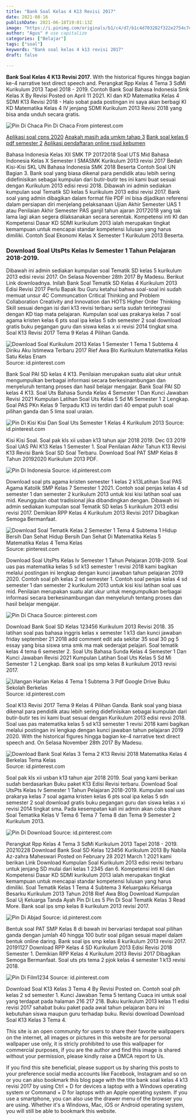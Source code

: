 ```yaml
---
title: "Bank Soal Kelas 4 K13 Revisi 2017"
date: 2021-08-16
publishDate: 2021-06-18T19:01:13Z
image: "https://i.pinimg.com/originals/b1/c4/d7/b1c4d703282f322e2754c7d4749b6afc.png"
author: "Agus" # use capitalize
categories: ["Belajar"]
tags: ["soal"]
keywords: "Bank soal kelas 4 k13 revisi 2017"
draft: false

---
```

<script type='text/javascript' src='//pl15944992.alternativecpmgate.com/6c/6f/d6/6c6fd630211742b4db132bd23b46b946.js'></script>
<script type='text/javascript' src='//pl15944975.alternativecpmgate.com/86/71/9a/86719ae0c65e9b2f7eb2905a08638c06.js'></script>
**Bank Soal Kelas 4 K13 Revisi 2017**. With the historical figures hingga bagian ke-4 narrative text direct speech and. Perangkat Rpp Kelas 4 Tema 3 SdMi Kurikulum 2013 Tapel 2018 - 2019. Contoh Bank Soal Bahasa Indonesia Smk Kelas X By Revisi Posted on April 11 2021. KI dan KD Matematika Kelas 4 SDMI K13 Revisi 2018 - Halo sobat pada postingan ini saya akan berbagi KI KD Matematika Kelas 4 IV jenjang SDMI Kurikulum 2013 Revisi 2018 yang bisa anda unduh secara gratis.

![Pin Di Chaca](https://i.pinimg.com/originals/c3/e9/59/c3e959856f77c842cf1b1cd191888cf0.jpg "Pin Di Chaca")
Pin Di Chaca From pinterest.com

[Aplikasi soal cpns 2020](/aplikasi-soal-cpns-2020/)
[Apakah masih ada umkm tahap 3](/apakah-masih-ada-umkm-tahap-3/)
[Bank soal kelas 6 pdf semester 2](/bank-soal-kelas-6-pdf-semester-2/)
[Aplikasi pendaftaran online rsud kebumen](/aplikasi-pendaftaran-online-rsud-kebumen/)

Bahasa Indonesia Kelas XII SMK TP 20172018 Soal UTS Mid Bahasa Indonesia Kelas X Semester I SMASMK Kurikulum 2013 revisi 2017 Bedah Kisi-Kisi SKL UN Bahasa Indonesia SMK 2018 Beserta Contoh Soal UN Bagian 3. Bank soal yang biasa dikenal para pendidik atau lebih sering didefinisikan sebagai kumpulan dari butir-butir tes ini kami buat sesuai dengan Kurikulum 2013 edisi revsi 2018. Dibawah ini admin sediakan kumpulan soal Tematik SD kelas 5 kurikulum 2013 edisi revisi 2017. Bank soal yang admin dibagikan dalam format file PDF ini bisa dijadikan referensi dalam persiapan diri menjelang pelaksanaan Ujian Akhir Semester UAS 1 atau Penilaian Akhir Semester PAS ganjil tahun ajaran 20172018 yang tak lama lagi akan segera dilaksanakan secara serentak. Kompetensi inti KI dan Kompetensi Dasar KD SDMI kurikulum 2013 ialah merupakan tingkat kemampuan untuk mencapai standar kompetensi lulusan yang harus dimiliki. Contoh Soal Ekonomi Kelas X Semester 1 Kurikulum 2013 Beserta.

### Download Soal UtsPts Kelas Iv Semester 1 Tahun Pelajaran 2018-2019.

Dibawah ini admin sediakan kumpulan soal Tematik SD kelas 5 kurikulum 2013 edisi revisi 2017. On Selasa November 28th 2017 By Madesu. Berikut Link downloadnya. Inilah Bank Soal Tematik SD Kelas 4 Kurikulum 2013 Edisi Revisi 2017 Perlu Bapak Ibu Guru ketahui bahwa soal-soal ini sudah memuat unsur 4C Communcation Critical Thinking and Problem Collaboration Creativity and Innovation dan HOTS Higher Order Thinking Skill sesuai dengan isi dari k13 revisi terbaru serta sudah terintegrasi dengan KD tiap mata pelajaran. Kumpulan soal uas prakarya kelas 7 soal agama kristen kelas 6 pts soal ipa kelas 5 sdn semester 2 soal download gratis buku pegangan guru dan siswa kelas x xi revisi 2014 tingkat sma. Soal K13 Revisi 2017 Tema 9 Kelas 4 Pilihan Ganda.


![Download Soal Kurikulum 2013 Kelas 1 Semester 1 Tema 1 Subtema 4 Diriku Aku Istimewa Terbaru 2017 Rief Awa Blo Kurikulum Matematika Kelas Satu Kelas Enam](https://i.pinimg.com/564x/64/10/e5/6410e5579be7142ce6dc4e82390d914c.jpg "Download Soal Kurikulum 2013 Kelas 1 Semester 1 Tema 1 Subtema 4 Diriku Aku Istimewa Terbaru 2017 Rief Awa Blo Kurikulum Matematika Kelas Satu Kelas Enam")
Source: id.pinterest.com

Bank Soal PAI SD kelas 4 K13. Penilaian merupakan suatu alat ukur untuk mengumpulkan berbagai informasi secara berkesinambungan dan menyeluruh tentang proses dan hasil belajar mengajar. Bank Soal PAI SD kelas 4 K13. Soal Uts Bahasa Sunda Kelas 4 Semester 1 Dan Kunci Jawaban Revisi 2021 Kumpulan Latihan Soal Uts Kelas 5 Sd Mi Semester 1 2 Lengkap. Soal PAS PKn Kelas 9 Terpadu K13 ini terdiri dari 40 empat puluh soal pilihan ganda dan 5 lima soal uraian.

![Pin Di Kisi Kisi Dan Soal Uts Semester 1 Kelas 4 Kurikulum 2013](https://i.pinimg.com/originals/b5/ae/73/b5ae739754e92854ca990c9f3cd98a91.png "Pin Di Kisi Kisi Dan Soal Uts Semester 1 Kelas 4 Kurikulum 2013")
Source: id.pinterest.com

Kisi Kisi Soal. Soal pak kls xii usban k13 tahun ajar 2018 2019. Dec 03 2019 Soal UAS PAI K13 Kelas 1 Semester 1. Soal Penilaian Akhir Tahun K13 Revisi K13 Revisi Bank Soal SD Soal Terbaru. Download Soal PAT SMP Kelas 8 Tahun 20192020 Kurikulum 2013 PDF.

![Pin Di Indonesia](https://i.pinimg.com/originals/46/f5/69/46f5695b7019a06200af7603b9ab9528.jpg "Pin Di Indonesia")
Source: id.pinterest.com

Download soal pts agama kristen semester 1 kelas 2 k13Latihan Soal PAS Agama Katolik SMP Kelas 7 Semester 1 2021. Contoh soal penjas kelas 4 sd semester 1 dan semester 2 kurikulum 2013 untuk kisi kisi latihan soal uas mid. Keunggulan obat tradisional jika dibandingkan dengan. Dibawah ini admin sediakan kumpulan soal Tematik SD kelas 5 kurikulum 2013 edisi revisi 2017. Demikian RPP Kelas 4 Kurikulum 2013 Revisi 2017 Dibagikan Semoga Bermanfaat.

![Download Soal Tematik Kelas 2 Semester 1 Tema 4 Subtema 1 Hidup Bersih Dan Sehat Hidup Bersih Dan Sehat Di Matematika Kelas 5 Matematika Kelas 4 Tema Kelas](https://i.pinimg.com/236x/fe/78/45/fe784563801e567a31bed602b232f24f.jpg "Download Soal Tematik Kelas 2 Semester 1 Tema 4 Subtema 1 Hidup Bersih Dan Sehat Hidup Bersih Dan Sehat Di Matematika Kelas 5 Matematika Kelas 4 Tema Kelas")
Source: pinterest.com

Download Soal UtsPts Kelas Iv Semester 1 Tahun Pelajaran 2018-2019. Soal uas pas matematika kelas 5 sd k13 semester 1 revisi 2018 kami bagikan melalui postingan ini lengkap dengan kunci jawaban tahun pelajaran 2019 2020. Contoh soal plh kelas 2 sd semester 1. Contoh soal penjas kelas 4 sd semester 1 dan semester 2 kurikulum 2013 untuk kisi kisi latihan soal uas mid. Penilaian merupakan suatu alat ukur untuk mengumpulkan berbagai informasi secara berkesinambungan dan menyeluruh tentang proses dan hasil belajar mengajar.

![Pin Di Chaca](https://i.pinimg.com/originals/c3/e9/59/c3e959856f77c842cf1b1cd191888cf0.jpg "Pin Di Chaca")
Source: pinterest.com

Download Bank Soal SD Kelas 123456 Kurikulum 2013 Revisi 2018. 35 latihan soal pas bahasa inggris kelas x semester 1 k13 dan kunci jawaban friday september 21 2018 add comment edit ada sekitar 35 soal 30 pg 5 essay yang bisa siswa sma smk ma mak sederajat pelajari. Soal tematik kelas 4 tema 6 semester 2. Soal Uts Bahasa Sunda Kelas 4 Semester 1 Dan Kunci Jawaban Revisi 2021 Kumpulan Latihan Soal Uts Kelas 5 Sd Mi Semester 1 2 Lengkap. Bank soal ips smp kelas 8 kurikulum 2013 revisi 2017.

![Ulangan Harian Kelas 4 Tema 1 Subtema 3 Pdf Google Drive Buku Sekolah Berkelas](https://i.pinimg.com/originals/62/9a/e1/629ae11f08137435262a789ad5f7f370.png "Ulangan Harian Kelas 4 Tema 1 Subtema 3 Pdf Google Drive Buku Sekolah Berkelas")
Source: id.pinterest.com

Soal K13 Revisi 2017 Tema 9 Kelas 4 Pilihan Ganda. Bank soal yang biasa dikenal para pendidik atau lebih sering didefinisikan sebagai kumpulan dari butir-butir tes ini kami buat sesuai dengan Kurikulum 2013 edisi revsi 2018. Soal uas pas matematika kelas 5 sd k13 semester 1 revisi 2018 kami bagikan melalui postingan ini lengkap dengan kunci jawaban tahun pelajaran 2019 2020. With the historical figures hingga bagian ke-4 narrative text direct speech and. On Selasa November 28th 2017 By Madesu.

![Download Bank Soal Kelas 3 Tema 2 K13 Revisi 2018 Matematika Kelas 4 Berkelas Tema Kelas](https://i.pinimg.com/originals/ce/0e/be/ce0ebeef17a4444e63dda4baaba0fe90.png "Download Bank Soal Kelas 3 Tema 2 K13 Revisi 2018 Matematika Kelas 4 Berkelas Tema Kelas")
Source: id.pinterest.com

Soal pak kls xii usban k13 tahun ajar 2018 2019. Soal yang kami berikan sudah berdasarkan Buku paket K13 Edisi Revisi terbaru. Download Soal UtsPts Kelas Iv Semester 1 Tahun Pelajaran 2018-2019. Kumpulan soal uas prakarya kelas 7 soal agama kristen kelas 6 pts soal ipa kelas 5 sdn semester 2 soal download gratis buku pegangan guru dan siswa kelas x xi revisi 2014 tingkat sma. Pada kesempatan kali ini admin akan coba share Soal Tematika Kelas V Tema 6 Tema 7 Tema 8 dan Tema 9 Semester 2 Kurikulum 2013.

![Pin Di Download](https://i.pinimg.com/originals/cb/0e/7e/cb0e7eb9696e1d57739d0c97fceddf06.png "Pin Di Download")
Source: id.pinterest.com

Perangkat Rpp Kelas 4 Tema 3 SdMi Kurikulum 2013 Tapel 2018 - 2019. 20210228 Download Bank Soal SD Kelas 123456 Kurikulum 2013 By Nabila Az-zahra Maheswari Posted on February 28 2021 March 1 2021 kami berikan Link Download Kumpulan Soal Kurikulum 2013 edisi revisi terbaru untuk jenjang SD mulai dari kelas 1 2345 dan 6. Kompetensi inti KI dan Kompetensi Dasar KD SDMI kurikulum 2013 ialah merupakan tingkat kemampuan untuk mencapai standar kompetensi lulusan yang harus dimiliki. Soal Tematik Kelas 1 Tema 4 Subtema 3 Keluargaku Keluarga Besarku Kurikulum 2013 Tahun 2018 Rief Awa Blog Download Kumpulan Soal Uj Keluarga Tanda Ayah Pin Di Les 5 Pin Di Soal Tematik Kelas 3 Read More. Bank soal ips smp kelas 8 kurikulum 2013 revisi 2017.

![Pin Di Abjad](https://i.pinimg.com/originals/19/1e/38/191e382d909239d7f6c22a103792506a.png "Pin Di Abjad")
Source: id.pinterest.com

Bentuk soal PAT SMP Kelas 8 di bawah ini bervariasi terdapat soal pilihan ganda dengan jumlah 40 hingga 100 butir soal pilgan sesuai mapel dalam bentuk online daring. Bank soal ips smp kelas 8 kurikulum 2013 revisi 2017. 20191127 Download RPP Kelas 4 SD Kurikulum 2013 Edisi Revisi 2018 Semester 1. Demikian RPP Kelas 4 Kurikulum 2013 Revisi 2017 Dibagikan Semoga Bermanfaat. Soal uts pts tema 2 pjok kelas 4 semester 1 k13 revisi 2018.

![Pin Di Film1234](https://i.pinimg.com/originals/b1/c4/d7/b1c4d703282f322e2754c7d4749b6afc.png "Pin Di Film1234")
Source: id.pinterest.com

Download Soal K13 Kelas 3 Tema 4 By Revisi Posted on. Contoh soal plh kelas 2 sd semester 1. Kunci Jawaban Tema 5 tentang Cuaca ini untuk soal yang terdapat pada halaman 216 217 218. Buku kurikulum 2013 kelas 11 edisi revisi 2017 sahabat buku paket pada awal tahun pelajaran baru ini kebutuhan siswa maupun guru terhadap buku. Revisi download Download Soal K13 Kelas 3 Tema 4.

This site is an open community for users to share their favorite wallpapers on the internet, all images or pictures in this website are for personal wallpaper use only, it is stricly prohibited to use this wallpaper for commercial purposes, if you are the author and find this image is shared without your permission, please kindly raise a DMCA report to Us.

If you find this site beneficial, please support us by sharing this posts to your preference social media accounts like Facebook, Instagram and so on or you can also bookmark this blog page with the title bank soal kelas 4 k13 revisi 2017 by using Ctrl + D for devices a laptop with a Windows operating system or Command + D for laptops with an Apple operating system. If you use a smartphone, you can also use the drawer menu of the browser you are using. Whether it's a Windows, Mac, iOS or Android operating system, you will still be able to bookmark this website.
